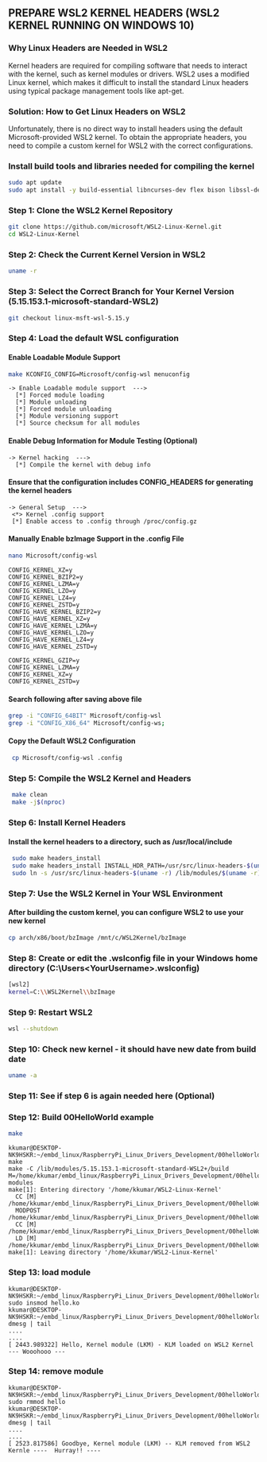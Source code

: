 ## PREPARE WSL2 KERNEL HEADERS (WSL2 KERNEL RUNNING ON WINDOWS 10)

### Why Linux Headers are Needed in WSL2
Kernel headers are required for compiling software that needs to interact with the kernel, such as kernel modules or drivers.
WSL2 uses a modified Linux kernel, which makes it difficult to install the standard Linux headers using typical package management tools like apt-get.
### Solution: How to Get Linux Headers on WSL2
Unfortunately, there is no direct way to install headers using the default Microsoft-provided WSL2 kernel. To obtain the appropriate headers, you need to compile a custom kernel for WSL2 with the correct configurations.

### Install build tools and libraries needed for compiling the kernel
```bash
sudo apt update
sudo apt install -y build-essential libncurses-dev flex bison libssl-dev bc libelf-dev libudev-dev libpci-dev libiberty-dev autoconf
```

### Step 1: Clone the WSL2 Kernel Repository
```bash
git clone https://github.com/microsoft/WSL2-Linux-Kernel.git
cd WSL2-Linux-Kernel
```

### Step 2: Check the Current Kernel Version in WSL2
```bash
uname -r
```

### Step 3: Select the Correct Branch for Your Kernel Version (5.15.153.1-microsoft-standard-WSL2)
```bash
git checkout linux-msft-wsl-5.15.y
```

### Step 4: Load the default WSL configuration
  #### Enable Loadable Module Support
  ```bash
  make KCONFIG_CONFIG=Microsoft/config-wsl menuconfig
  ```
  ```plaintext
  -> Enable Loadable module support  --->
    [*] Forced module loading
    [*] Module unloading
    [*] Forced module unloading
    [*] Module versioning support
    [*] Source checksum for all modules
  ```
 #### Enable Debug Information for Module Testing (Optional)
  ```plaintext
  -> Kernel hacking  --->
    [*] Compile the kernel with debug info
  ```
 #### Ensure that the configuration includes CONFIG_HEADERS for generating the kernel headers
 ```plaintext
 -> General Setup  --->
  <*> Kernel .config support
  [*] Enable access to .config through /proc/config.gz
 ```

  #### Manually Enable bzImage Support in the .config File
  ```bash
  nano Microsoft/config-wsl
  ```
  ```plaintext
  CONFIG_KERNEL_XZ=y
  CONFIG_KERNEL_BZIP2=y
  CONFIG_KERNEL_LZMA=y
  CONFIG_KERNEL_LZO=y
  CONFIG_KERNEL_LZ4=y
  CONFIG_KERNEL_ZSTD=y
  CONFIG_HAVE_KERNEL_BZIP2=y
  CONFIG_HAVE_KERNEL_XZ=y
  CONFIG_HAVE_KERNEL_LZMA=y
  CONFIG_HAVE_KERNEL_LZO=y
  CONFIG_HAVE_KERNEL_LZ4=y
  CONFIG_HAVE_KERNEL_ZSTD=y

  CONFIG_KERNEL_GZIP=y
  CONFIG_KERNEL_LZMA=y
  CONFIG_KERNEL_XZ=y
  CONFIG_KERNEL_ZSTD=y
  ```
  #### Search following after saving above file
  ```bash
  grep -i "CONFIG_64BIT" Microsoft/config-wsl
  grep -i "CONFIG_X86_64" Microsoft/config-ws;
  ```
  #### Copy the Default WSL2 Configuration
   ```bash
    cp Microsoft/config-wsl .config
   ```

### Step 5: Compile the WSL2 Kernel and Headers
 ```bash
  make clean
  make -j$(nproc)
 ```

### Step 6: Install Kernel Headers
  #### Install the kernel headers to a directory, such as /usr/local/include  
 ```bash
  sudo make headers_install
  sudo make headers_install INSTALL_HDR_PATH=/usr/src/linux-headers-$(uname -r)        <-- OR
  sudo ln -s /usr/src/linux-headers-$(uname -r) /lib/modules/$(uname -r)/build
 ```

### Step 7: Use the WSL2 Kernel in Your WSL Environment
  #### After building the custom kernel, you can configure WSL2 to use your new kernel
  ```bash
  cp arch/x86/boot/bzImage /mnt/c/WSL2Kernel/bzImage
  ```

### Step 8: Create or edit the .wslconfig file in your Windows home directory (C:\Users\<YourUsername>\.wslconfig)
  ```bash
  [wsl2]
  kernel=C:\\WSL2Kernel\\bzImage
  ```
### Step 9: Restart WSL2
```bash
wsl --shutdown
```

### Step 10: Check new kernel - it should have new date from build date
```bash
uname -a
```

### Step 11: See if step 6 is again needed here (Optional)

### Step 12: Build 00HelloWorld example
```bash
make
```
```plaintext
kkumar@DESKTOP-NK9HSKR:~/embd_linux/RaspberryPi_Linux_Drivers_Development/00helloWorld$ make
make -C /lib/modules/5.15.153.1-microsoft-standard-WSL2+/build M=/home/kkumar/embd_linux/RaspberryPi_Linux_Drivers_Development/00helloWorld modules
make[1]: Entering directory '/home/kkumar/WSL2-Linux-Kernel'
  CC [M]  /home/kkumar/embd_linux/RaspberryPi_Linux_Drivers_Development/00helloWorld/hello.o
  MODPOST /home/kkumar/embd_linux/RaspberryPi_Linux_Drivers_Development/00helloWorld/Module.symvers
  CC [M]  /home/kkumar/embd_linux/RaspberryPi_Linux_Drivers_Development/00helloWorld/hello.mod.o
  LD [M]  /home/kkumar/embd_linux/RaspberryPi_Linux_Drivers_Development/00helloWorld/hello.ko
make[1]: Leaving directory '/home/kkumar/WSL2-Linux-Kernel'
```

### Step 13: load module
```plaintext
kkumar@DESKTOP-NK9HSKR:~/embd_linux/RaspberryPi_Linux_Drivers_Development/00helloWorld$ sudo insmod hello.ko
kkumar@DESKTOP-NK9HSKR:~/embd_linux/RaspberryPi_Linux_Drivers_Development/00helloWorld$ dmesg | tail
....
....
[ 2443.989322] Hello, Kernel module (LKM) - KLM loaded on WSL2 Kernel --- Wooohooo ---
```

### Step 14: remove module
```plaintext
kkumar@DESKTOP-NK9HSKR:~/embd_linux/RaspberryPi_Linux_Drivers_Development/00helloWorld$ sudo rmmod hello
kkumar@DESKTOP-NK9HSKR:~/embd_linux/RaspberryPi_Linux_Drivers_Development/00helloWorld$ dmesg | tail
....
....
[ 2523.817586] Goodbye, Kernel module (LKM) -- KLM removed from WSL2 Kernle ----  Hurray!! ----
```
